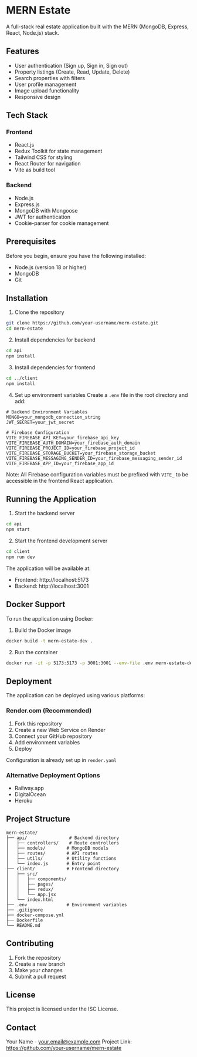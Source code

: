 # MERN Estate

A full-stack real estate application built with the MERN (MongoDB, Express, React, Node.js) stack.

## Features

- User authentication (Sign up, Sign in, Sign out)
- Property listings (Create, Read, Update, Delete)
- Search properties with filters
- User profile management
- Image upload functionality
- Responsive design

## Tech Stack

### Frontend
- React.js
- Redux Toolkit for state management
- Tailwind CSS for styling
- React Router for navigation
- Vite as build tool

### Backend
- Node.js
- Express.js
- MongoDB with Mongoose
- JWT for authentication
- Cookie-parser for cookie management

## Prerequisites

Before you begin, ensure you have the following installed:
- Node.js (version 18 or higher)
- MongoDB
- Git

## Installation

1. Clone the repository
```bash
git clone https://github.com/your-username/mern-estate.git
cd mern-estate
```

2. Install dependencies for backend
```bash
cd api
npm install
```

3. Install dependencies for frontend
```bash
cd ../client
npm install
```

4. Set up environment variables
Create a `.env` file in the root directory and add:
```env
# Backend Environment Variables
MONGO=your_mongodb_connection_string
JWT_SECRET=your_jwt_secret

# Firebase Configuration
VITE_FIREBASE_API_KEY=your_firebase_api_key
VITE_FIREBASE_AUTH_DOMAIN=your_firebase_auth_domain
VITE_FIREBASE_PROJECT_ID=your_firebase_project_id
VITE_FIREBASE_STORAGE_BUCKET=your_firebase_storage_bucket
VITE_FIREBASE_MESSAGING_SENDER_ID=your_firebase_messaging_sender_id
VITE_FIREBASE_APP_ID=your_firebase_app_id
```

Note: All Firebase configuration variables must be prefixed with `VITE_` to be accessible in the frontend React application.

## Running the Application

1. Start the backend server
```bash
cd api
npm start
```

2. Start the frontend development server
```bash
cd client
npm run dev
```

The application will be available at:
- Frontend: http://localhost:5173
- Backend: http://localhost:3001

## Docker Support

To run the application using Docker:

1. Build the Docker image
```bash
docker build -t mern-estate-dev .
```

2. Run the container
```bash
docker run -it -p 5173:5173 -p 3001:3001 --env-file .env mern-estate-dev
```

## Deployment

The application can be deployed using various platforms:

### Render.com (Recommended)
1. Fork this repository
2. Create a new Web Service on Render
3. Connect your GitHub repository
4. Add environment variables
5. Deploy

Configuration is already set up in `render.yaml`

### Alternative Deployment Options
- Railway.app
- DigitalOcean
- Heroku

## Project Structure

```
mern-estate/
├── api/                # Backend directory
│   ├── controllers/    # Route controllers
│   ├── models/        # MongoDB models
│   ├── routes/        # API routes
│   ├── utils/         # Utility functions
│   └── index.js       # Entry point
├── client/            # Frontend directory
│   ├── src/
│   │   ├── components/
│   │   ├── pages/
│   │   ├── redux/
│   │   └── App.jsx
│   └── index.html
├── .env               # Environment variables
├── .gitignore
├── docker-compose.yml
├── Dockerfile
└── README.md
```

## Contributing

1. Fork the repository
2. Create a new branch
3. Make your changes
4. Submit a pull request

## License

This project is licensed under the ISC License.

## Contact

Your Name - your.email@example.com
Project Link: https://github.com/your-username/mern-estate
